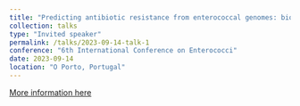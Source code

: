 ```yaml
---
title: "Predicting antibiotic resistance from enterococcal genomes: bioinformatics and curation considerations"
collection: talks
type: "Invited speaker"
permalink: /talks/2023-09-14-talk-1
conference: "6th International Conference on Enterococci"
date: 2023-09-14
location: "O Porto, Portugal"
---
```


[More information here](https://ice6.org/program-details)
